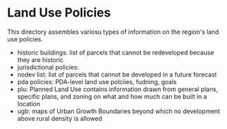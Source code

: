 # Land Use Policies

This directory assembles variosu types of information on the region's land use policies. 

* historic buildings: list of parcels that cannot be redeveloped because they are historic
* jurisdictional policies: 
* nodev list: list of parcels that cannot be developed in a future forecast
* pda policies: PDA-level land use polciies, fudning, goals
* plu: Planned Land Use contains information drawn from general plans, specific plans, and zoning on what and how much can be built in a location
* ugb: maps of Urban Growth Boundaries beyond which no development above rural density is allowed
